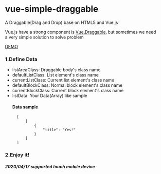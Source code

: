 # vue-simple-draggable
A Draggable(Drag and Drop) base on HTML5 and Vue.js

Vue.js have a strong component is [Vue.Draggable](https://github.com/SortableJS/Vue.Draggable), but sometimes we need a very simple solution to solve problem

[DEMO](https://linmasahiro.github.io/vue-simple-draggable/index.html)

### 1.Define Data

+ listAreaClass: Draggable body's class name
+ defaultListClass: List element's class name
+ currentListClass: Current list element's class name
+ defaultBlockClass: Normal block element's class name
+ currentBlockClass: Current block element's class name
+ listData: Your Data(Array) like sample
    #### Data sample
        [
            [
                {
                    "title": "Yes!"
                }
            ]
        ]

### 2.Enjoy it!

##### 2020/04/17 supported touch mobile device
